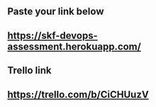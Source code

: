 ## Paste your link below
## https://skf-devops-assessment.herokuapp.com/

## Trello link
## https://trello.com/b/CiCHUuzV